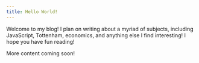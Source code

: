 ```yaml
---
title: Hello World!
---
```

Welcome to my blog! I plan on writing about a myriad of subjects, including JavaScript, Tottenham, economics, and anything else I find interesting! I hope you have fun reading!

More content coming soon!
